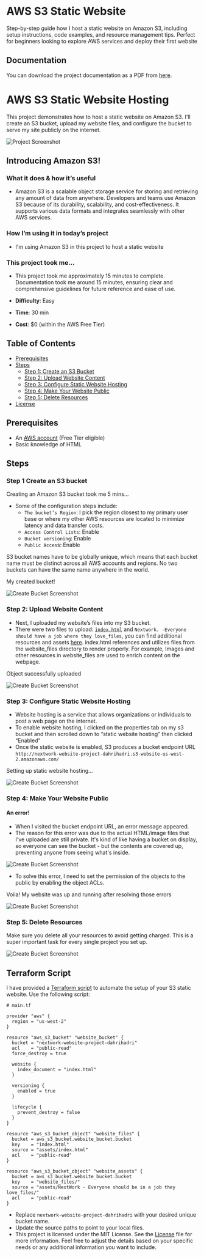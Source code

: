 # AWS S3 Static Website
Step-by-step guide how I host a static website on Amazon S3, including setup instructions, code examples, and resource management tips. Perfect for beginners looking to explore AWS services and deploy their first website

## Documentation

You can download the project documentation as a PDF from [here](docs/documentation-of-Host-a-website-on-amazon-s3.pdf).

# AWS S3 Static Website Hosting

This project demonstrates how to host a static website on Amazon S3. I'll create an S3 bucket, upload my website files, and configure the bucket to serve my site publicly on the internet.

![Project Screenshot](assets/screenshots/step4-website-success.png)

## Introducing Amazon S3!

### What it does & how it’s useful

- Amazon S3 is a scalable object storage service for storing and retrieving any amount of data from anywhere.
Developers and teams use Amazon S3 because of its durability, scalability, and cost-effectiveness. It supports various data formats and integrates seamlessly with other AWS services.

### How I’m using it in today’s project

- I'm using Amazon S3 in this project to host a static website

### This project took me... 

- This project took me approximately 15 minutes to complete. Documentation took me around 15 minutes, ensuring clear and comprehensive guidelines for future reference and ease of use.

- **Difficulty**: Easy
- **Time**: 30 min
- **Cost**: $0 (within the AWS Free Tier)

## Table of Contents

- [Prerequisites](#prerequisites)
- [Steps](#steps)
  - [Step 1: Create an S3 Bucket](#step-1-create-an-s3-bucket)
  - [Step 2: Upload Website Content](#step-2-upload-website-content)
  - [Step 3: Configure Static Website Hosting](#step-3-configure-static-website-hosting)
  - [Step 4: Make Your Website Public](#step-4-make-your-website-public)
  - [Step 5: Delete Resources](#step-5-delete-resources)
- [License](#license)

## Prerequisites

- An [AWS account](https://aws.amazon.com/free/) (Free Tier eligible)
- Basic knowledge of HTML

## Steps

### Step 1 Create an S3 bucket

Creating an Amazon S3 bucket took me 5 mins...
- Some of the configuration steps include:
  - `The bucket’s Region`: I pick the region closest to my primary user base or where my other AWS resources are located to minimize latency and data transfer costs.
  - `Access Control Lists`: Enable
  - `Bucket versioning`: Enable
  - `Public Acces`s: Enable
 
S3 bucket names have to be globally unique, which means that each bucket name must be distinct across all AWS accounts and regions. No two buckets can have the same name anywhere in the world.

My created bucket!

![Create Bucket Screenshot](assets/screenshots/step1-create-bucket.png)


### Step 2: Upload Website Content

- Next, I uploaded my website’s files into my S3 bucket.
- There were two files to upload: [`index.html`](aws-s3-static-website/assets/index.html) and `Nextwork. -Everyone should have a job where they love_files`, you can find additional resources and assets [here](https://github.com/dahrihadri/aws-s3-static-website/tree/main/assets). index.html references and utilizes files from the website_files directory to render properly. For example, Images and other resources in website_files are used to enrich content on the webpage.

Object successfully uploaded

![Create Bucket Screenshot](assets/screenshots/step2-upload-files.png)

### Step 3: Configure Static Website Hosting

- Website hosting is a service that allows organizations or individuals to post a web page on the internet.
- To enable website hosting, I clicked on the properties tab on my s3 bucket and then scrolled down to “static website hosting” then clicked “Enabled”
- Once the static website is enabled, S3 produces a bucket endpoint URL `http://nextwork-website-project-dahrihadri.s3-website-us-west-2.amazonaws.com/`

Setting up static website hosting...

![Create Bucket Screenshot](assets/screenshots/step3-configure-static-hosting.png)

### Step 4: Make Your Website Public

#### An error!

- When I visited the bucket endpoint URL, an error message appeared.
- The reason for this error was due to the actual HTML/image files that I've uploaded are still private. It's kind of like having a bucket on display, so everyone can see the bucket - but the contents are covered up, preventing anyone from seeing what's inside.

![Create Bucket Screenshot](assets/screenshots/step4-website-error.png)

- To solve this error, I need to set the permission of the objects to the public by enabling the object ACLs.
  
Voila! My website was up and running after resolving those errors

![Create Bucket Screenshot](assets/screenshots/step4-website-success.png)

### Step 5: Delete Resources

Make sure you delete all your resources to avoid getting charged. This is a super important task for every single project you set up.

![Create Bucket Screenshot](assets/screenshots/step-5-delete-resources.png)


## Terraform Script

I have provided a [Terraform script](assets/terraform-script/main.tf) to automate the setup of your S3 static website. Use the following script:

```hcl
# main.tf

provider "aws" {
  region = "us-west-2"
}

resource "aws_s3_bucket" "website_bucket" {
  bucket = "nextwork-website-project-dahrihadri"
  acl    = "public-read"
  force_destroy = true

  website {
    index_document = "index.html"
  }

  versioning {
    enabled = true
  }

  lifecycle {
    prevent_destroy = false
  }
}

resource "aws_s3_bucket_object" "website_files" {
  bucket = aws_s3_bucket.website_bucket.bucket
  key    = "index.html"
  source = "assets/index.html"
  acl    = "public-read"
}

resource "aws_s3_bucket_object" "website_assets" {
  bucket = aws_s3_bucket.website_bucket.bucket
  key    = "website_files/"
  source = "assets/NextWork - Everyone should be in a job they love_files/"
  acl    = "public-read"
}
```
- Replace `nextwork-website-project-dahrihadri` with your desired unique bucket name.
- Update the source paths to point to your local files.
- This project is licensed under the MIT License. See the [License](#license) file for more information. Feel free to adjust the details based on your specific needs or any additional information you want to include.





